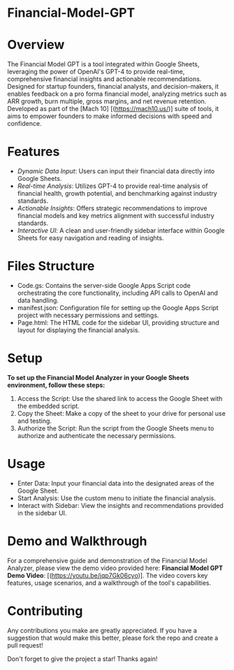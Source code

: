 # Financial-Model-GPT

# Overview
The Financial Model GPT is a tool integrated within Google Sheets, leveraging the power of OpenAI's GPT-4 to provide real-time, comprehensive financial insights and actionable recommendations. Designed for startup founders, financial analysts, and decision-makers, it enables feedback on a pro forma financial model, analyzing metrics such as ARR growth, burn multiple, gross margins, and net revenue retention. Developed as part of the [Mach 10] [(https://mach10.us/)] suite of tools, it aims to empower founders to make informed decisions with speed and confidence.

# Features
- *Dynamic Data Input*: Users can input their financial data directly into Google Sheets.
- *Real-time Analysis*: Utilizes GPT-4 to provide real-time analysis of financial health, growth potential, and benchmarking against industry standards.
- *Actionable Insights*: Offers strategic recommendations to improve financial models and key metrics alignment with successful industry standards.
- *Interactive UI*: A clean and user-friendly sidebar interface within Google Sheets for easy navigation and reading of insights.

# Files Structure
- Code.gs: Contains the server-side Google Apps Script code orchestrating the core functionality, including API calls to OpenAI and data handling.
- manifest.json: Configuration file for setting up the Google Apps Script project with necessary permissions and settings.
- Page.html: The HTML code for the sidebar UI, providing structure and layout for displaying the financial analysis.

# Setup
**To set up the Financial Model Analyzer in your Google Sheets environment, follow these steps:**

1. Access the Script: Use the shared link to access the Google Sheet with the embedded script.
2. Copy the Sheet: Make a copy of the sheet to your drive for personal use and testing.
3. Authorize the Script: Run the script from the Google Sheets menu to authorize and authenticate the necessary permissions.

# Usage
- Enter Data: Input your financial data into the designated areas of the Google Sheet.
- Start Analysis: Use the custom menu to initiate the financial analysis.
- Interact with Sidebar: View the insights and recommendations provided in the sidebar UI.

# Demo and Walkthrough
For a comprehensive guide and demonstration of the Financial Model Analyzer, please view the demo video provided here: **Financial Model GPT Demo Video**: [(https://youtu.be/jqp7Gk06cyo)]. The video covers key features, usage scenarios, and a walkthrough of the tool's capabilities.

# Contributing
Any contributions you make are greatly appreciated. If you have a suggestion that would make this better, please fork the repo and create a pull request!

Don't forget to give the project a star! Thanks again!
